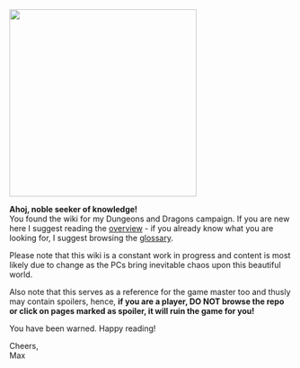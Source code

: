 <img src="./assets/img015.png" width="333px" id="fright">

**Ahoj, noble seeker of knowledge!**  
You found the wiki for my Dungeons and Dragons campaign. If you are new here I suggest reading the [overview](./overview.md) - if you already know what you are looking for, I suggest browsing the [glossary](./glossary.md).

Please note that this wiki is a constant work in progress and content is most likely due to change as the PCs bring inevitable chaos upon this beautiful world.

Also note that this serves as a reference for the game master too and thusly may contain spoilers, hence, **if you are a player, DO NOT browse the repo or click on pages marked as spoiler, it will ruin the game for you!**

You have been warned. Happy reading!

Cheers,  
Max